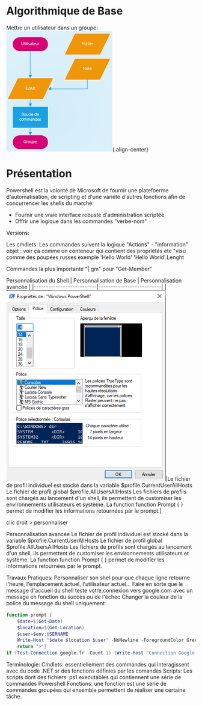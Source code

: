 <!-- TITLE: Powershell - Bases -->
<!-- SUBTITLE: Cours de base de Powershell -->

# Algorithmique de Base
Mettre un utilisateur dans un groupe:
![Algorithmique](/uploads/powershell/algorithmique.png "Algorithmique"){.align-center}

# Présentation
Powershell est la volonté de Microsoft de fournir une platefoerme d'automatisation, de scripting et d'une variété d'autres fonctions afin de concurrencer les shells du marché:
- Fournir une vraie interface robuste d'administration scriptée
- Offrir une logique dans les commandes "verbe-nom"

Versions:

Les cmdlets:
Les commandes suivent la logique "Actions" - "information"
objet : voir ça comme un conteneur qui contient des propriétés etc "visu comme des poupées russes
exemple 'Hello World'
'Hello World'.Lenght

Commandes la plus importante "| gm" pour "Get-Member"



Personnalisation du Shell
| Personnalisation de Base | Personnalisation avancée |
|--------------------------|--------------------------|
|![Personnalisation Powershell](/uploads/powershell/personnalisation-powershell.png "Personnalisation Powershell")|Le fichier de profil individuel est stocké dans la variable $profile.CurrentUserAllHosts
Le fichier de profil global $profile.AllUsersAllHosts
Les fichiers de profils sont chargés au lancement d'un shell, ils permettent de customiser les environnements utilisateurs et système.
La function function Prompt { } permet de modifier les informations retournées par le prompt.|

clic droit > personnaliser

Personnalisation avancée
Le fichier de profil individuel est stocké dans la variable $profile.CurrentUserAllHosts
Le fichier de profil global $profile.AllUsersAllHosts
Les fichiers de profils sont chargés au lancement d'un shell, ils permettent de customiser les environnements utilisateurs et système.
La function function Prompt { } permet de modifier les informations retournées par le prompt.

Travaux Pratiques:
Personnaliser son shel pour que chaque ligne retourne l'heure, l'emplacement actuel, l'utilisateur actuel...
Faire en sorte que le message d'accueil du shell teste votre,connexion vers google.com avec un message en fonction du succès ou de l'échec
Changer la couleur de la police du message du shell uniquement

```powershell
function prompt { 
    $date=$(Get-Date)
    $location=$(Get-Location)
    $user=$env:USERNAME
    Write-Host "$date $location $user" -NoNewline -ForegroundColor Green
    return ">"}
if (Test-Connection google.fr -Count 1) {Write-Host "Connection Google.fr OK"} else {Write-Host "Connection Google.fr NOK"}
```

Terminologie:
Cmdlets: essentiellement des commandes qui interagissent avec du code .NET sr des fonctions définies par les comandes
Scripts: Les scripts dont des fichiers .ps1 executables qui contiennent une série de commandes Powershell
Fonctions: une fonction est une série de commandes groupées qui ensemble permettent de réaliser une certaine tâche.
